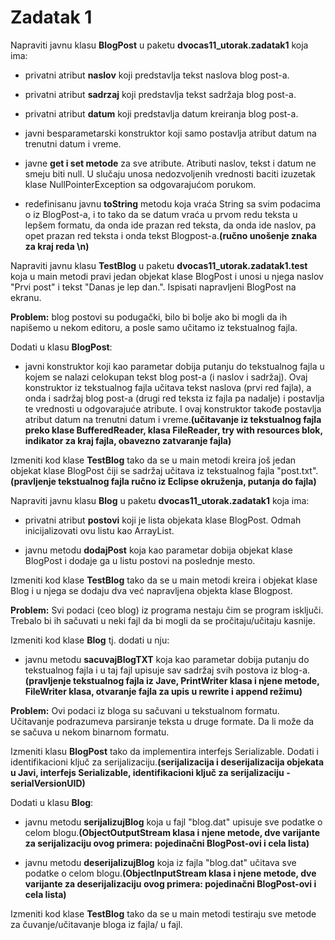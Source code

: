 # Zadatak 1



Napraviti javnu klasu **BlogPost** u paketu **dvocas11_utorak.zadatak1** koja ima:


- privatni atribut **naslov** koji predstavlja tekst naslova blog post-a.
- privatni atribut **sadrzaj** koji predstavlja tekst sadržaja blog post-a.
- privatni atribut **datum** koji predstavlja datum kreiranja blog post-a.

- javni besparametarski konstruktor koji samo postavlja atribut datum na trenutni datum i vreme.
- javne **get i set metode** za sve atribute. Atributi naslov, tekst i datum ne smeju biti null. U slučaju unosa nedozvoljenih vrednosti baciti izuzetak klase NullPointerException sa odgovarajućom porukom.
- redefinisanu javnu **toString** metodu koja vraća String sa svim podacima o iz BlogPost-a, i to tako da se datum vraća u prvom redu teksta u lepšem formatu, da onda ide prazan red teksta, da onda ide naslov, pa opet prazan red teksta i onda tekst Blogpost-a.**(ručno unošenje znaka za kraj reda \n)**


Napraviti javnu klasu **TestBlog** u paketu **dvocas11_utorak.zadatak1.test** koja u main metodi pravi jedan objekat klase BlogPost i unosi u njega naslov "Prvi post" i tekst "Danas je lep dan.". Ispisati napravljeni BlogPost na ekranu.



**Problem:** blog postovi su podugački, bilo bi bolje ako bi mogli da ih napišemo u nekom editoru, a posle samo učitamo iz tekstualnog fajla.


Dodati u klasu **BlogPost**:

- javni konstruktor koji kao parametar dobija putanju do tekstualnog fajla u kojem se nalazi celokupan tekst blog post-a (i naslov i sadržaj). Ovaj konstruktor iz tekstualnog fajla učitava tekst naslova (prvi red fajla), a onda i sadržaj blog post-a (drugi red teksta iz fajla pa nadalje) i postavlja te vrednosti u odgovarajuće atribute. I ovaj konstruktor takođe postavlja atribut datum na trenutni datum i vreme.**(učitavanje iz tekstualnog fajla preko klase BufferedReader, klasa FileReader, try with resources blok, indikator za kraj fajla, obavezno zatvaranje fajla)**


Izmeniti kod klase **TestBlog** tako da se u main metodi kreira još jedan objekat klase BlogPost čiji se sadržaj učitava iz tekstualnog fajla "post.txt". **(pravljenje tekstualnog fajla ručno iz Eclipse okruženja, putanja do fajla)**


Napraviti javnu klasu **Blog** u paketu **dvocas11_utorak.zadatak1** koja ima:


- privatni atribut **postovi** koji je lista objekata klase BlogPost. Odmah inicijalizovati ovu listu kao ArrayList.


- javnu metodu **dodajPost** koja kao parametar dobija objekat klase BlogPost i dodaje ga u listu postovi na poslednje mesto.



Izmeniti kod klase **TestBlog** tako da se u main metodi kreira i objekat klase Blog i u njega se dodaju dva već napravljena objekta klase Blogpost.


**Problem:** Svi podaci (ceo blog) iz programa nestaju čim se program isključi. Trebalo bi ih sačuvati u neki fajl da bi mogli da se pročitaju/učitaju kasnije.


Izmeniti kod klase **Blog** tj. dodati u nju:


- javnu metodu **sacuvajBlogTXT** koja kao parametar dobija putanju do tekstualnog fajla i u taj fajl upisuje sav sadržaj svih postova iz blog-a.**(pravljenje tekstualnog fajla iz Jave, PrintWriter klasa i njene metode, FileWriter klasa, otvaranje fajla za upis u rewrite i append režimu)**


**Problem:** Ovi podaci iz bloga su sačuvani u tekstualnom formatu. Učitavanje podrazumeva parsiranje teksta u druge formate. Da li može da se sačuva u nekom binarnom formatu.



Izmeniti klasu **BlogPost** tako da implementira interfejs Serializable. Dodati i identifikacioni ključ za serijalizaciju.**(serijalizacija i deserijalizacija objekata u Javi, interfejs Serializable, identifikacioni ključ za serijalizaciju - serialVersionUID)**


Dodati u klasu **Blog**:


- javnu metodu **serijalizujBlog** koja u fajl "blog.dat" upisuje sve podatke o celom blogu.**(ObjectOutputStream klasa i njene metode, dve varijante za serijalizaciju ovog primera: pojedinačni BlogPost-ovi i cela lista)**

- javnu metodu **deserijalizujBlog** koja iz fajla "blog.dat" učitava sve podatke o celom blogu.**(ObjectInputStream klasa i njene metode, dve varijante za deserijalizaciju ovog primera: pojedinačni BlogPost-ovi i cela lista)**


Izmeniti kod klase **TestBlog** tako da se u main metodi testiraju sve metode za čuvanje/učitavanje bloga iz fajla/ u fajl.